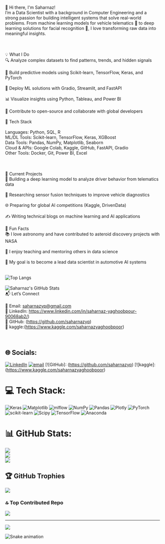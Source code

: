 
<br>👋 Hi there, I'm Saharnaz!<br>I’m a Data Scientist with a background in Computer Engineering and a strong passion for building intelligent systems that solve real-world problems. From machine learning models for vehicle telematics 🚗 to deep learning solutions for facial recognition 📸, I love transforming raw data into meaningful insights.<br><br><br><br>💡 What I Do<br>🔍 Analyze complex datasets to find patterns, trends, and hidden signals<br><br>🧠 Build predictive models using Scikit-learn, TensorFlow, Keras, and PyTorch<br><br>🚀 Deploy ML solutions with Gradio, Streamlit, and FastAPI<br><br>📊 Visualize insights using Python, Tableau, and Power BI<br><br>🔧 Contribute to open-source and collaborate with global developers<br><br>🧰 Tech Stack<br><br>Languages:        Python, SQL, R<br>ML/DL Tools:      Scikit-learn, TensorFlow, Keras, XGBoost<br>Data Tools:       Pandas, NumPy, Matplotlib, Seaborn<br>Cloud & APIs:     Google Colab, Kaggle, GitHub, FastAPI, Gradio<br>Other Tools:      Docker, Git, Power BI, Excel<br><br><br><br>📌 Current Projects<br>🧭 Building a deep learning model to analyze driver behavior from telematics data<br><br>🔬 Researching sensor fusion techniques to improve vehicle diagnostics<br><br>🌐 Preparing for global AI competitions (Kaggle, DrivenData)<br><br>✍️ Writing technical blogs on machine learning and AI applications<br><br>🌱 Fun Facts<br>📚 I love astronomy and have contributed to asteroid discovery projects with NASA<br><br>📢 I enjoy teaching and mentoring others in data science<br><br>🎯 My goal is to become a lead data scientist in automotive AI systems<br><br><br>![Top Langs](https://github-readme-stats.vercel.app/api/top-langs/?username=saharnazyp&layout=compact&theme=tokyonight)<br><br>![Saharnaz's GitHub Stats](https://github-readme-stats.vercel.app/api?username=saharnazyp&show_icons=true&theme=radical)<br>📬 Let’s Connect<br><br>📧 Email: saharnazyp@gmail.com<br>🔗 LinkedIn: https://www.linkedin.com/in/saharnaz-yaghoobpour-90068ab2/)<br>🔗 GitHub: (https://github.com/saharnazyp)<br>🔗 kaggle:(https://www.kaggle.com/saharnazyaghoobpoor)<br><br><br>


## 🌐 Socials:
[![LinkedIn](https://img.shields.io/badge/LinkedIn-%230077B5.svg?logo=linkedin&logoColor=white)](https://linkedin.com/in/https://www.linkedin.com/in/saharnaz-yaghoobpour-90068ab2/)
[![email](https://img.shields.io/badge/Email-D14836?logo=gmail&logoColor=white)](mailto:saharnazyaghoobpoor@gmail.com) 
[![GitHub]: (https://github.com/saharnazyp) 
[![kaggle]:(https://www.kaggle.com/saharnazyaghoobpoor)

# 💻 Tech Stack:
![Keras](https://img.shields.io/badge/Keras-%23D00000.svg?style=for-the-badge&logo=Keras&logoColor=white) ![Matplotlib](https://img.shields.io/badge/Matplotlib-%23ffffff.svg?style=for-the-badge&logo=Matplotlib&logoColor=black) ![mlflow](https://img.shields.io/badge/mlflow-%23d9ead3.svg?style=for-the-badge&logo=numpy&logoColor=blue) ![NumPy](https://img.shields.io/badge/numpy-%23013243.svg?style=for-the-badge&logo=numpy&logoColor=white) ![Pandas](https://img.shields.io/badge/pandas-%23150458.svg?style=for-the-badge&logo=pandas&logoColor=white) ![Plotly](https://img.shields.io/badge/Plotly-%233F4F75.svg?style=for-the-badge&logo=plotly&logoColor=white) ![PyTorch](https://img.shields.io/badge/PyTorch-%23EE4C2C.svg?style=for-the-badge&logo=PyTorch&logoColor=white) ![scikit-learn](https://img.shields.io/badge/scikit--learn-%23F7931E.svg?style=for-the-badge&logo=scikit-learn&logoColor=white) ![Scipy](https://img.shields.io/badge/SciPy-%230C55A5.svg?style=for-the-badge&logo=scipy&logoColor=%white) ![TensorFlow](https://img.shields.io/badge/TensorFlow-%23FF6F00.svg?style=for-the-badge&logo=TensorFlow&logoColor=white) ![Anaconda](https://img.shields.io/badge/Anaconda-%2344A833.svg?style=for-the-badge&logo=anaconda&logoColor=white)
# 📊 GitHub Stats:
![](https://github-readme-stats.vercel.app/api?username=saharnazyp&theme=dark&hide_border=false&include_all_commits=false&count_private=false)<br/>
![](https://nirzak-streak-stats.vercel.app/?user=saharnazyp&theme=dark&hide_border=false)<br/>
![](https://github-readme-stats.vercel.app/api/top-langs/?username=saharnazyp&theme=dark&hide_border=false&include_all_commits=false&count_private=false&layout=compact)

## 🏆 GitHub Trophies
![](https://github-profile-trophy.vercel.app/?username=saharnazyp&theme=radical&no-frame=false&no-bg=true&margin-w=4)

### 🔝 Top Contributed Repo
![](https://github-contributor-stats.vercel.app/api?username=saharnazyp&limit=5&theme=dark&combine_all_yearly_contributions=true)

---
[![](https://visitcount.itsvg.in/api?id=saharnazyp&icon=0&color=0)](https://visitcount.itsvg.in)



<img src="https://raw.githubusercontent.com/saharnazyp/saharnazyp/output/snake.svg" alt="Snake animation" />

###

<!-- Proudly created with GPRM ( https://gprm.itsvg.in ) -->
